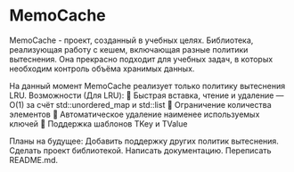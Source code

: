 # MemoCache

MemoCache - проект, созданный в учебных целях. Библиотека, реализующая работу с кешем, включающая разные политики вытеснения.
Она прекрасно подходит для учебных задач, в которых необходим контроль объёма хранимых данных.

На данный момент MemoCache реализует только политику вытеснения LRU.
Возможности (Для LRU):
🔁 Быстрая вставка, чтение и удаление — O(1) за счёт std::unordered_map и std::list
📏 Ограничение количества элементов
🧠 Автоматическое удаление наименее используемых ключей
🧱 Поддержка шаблонов TKey и TValue

Планы на будущее:
Добавить поддержку других политик вытеснения.
Сделать проект библиотекой.
Написать документацию.
Переписать README.md.
